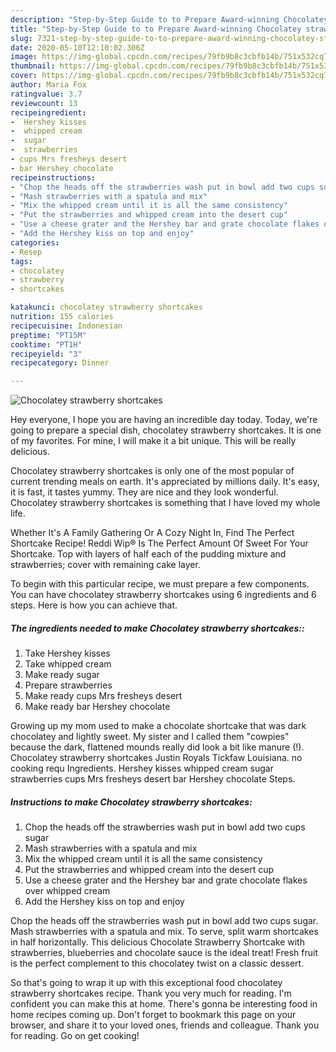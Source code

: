 ```yaml
---
description: "Step-by-Step Guide to to Prepare Award-winning Chocolatey strawberry shortcakes"
title: "Step-by-Step Guide to to Prepare Award-winning Chocolatey strawberry shortcakes"
slug: 7321-step-by-step-guide-to-to-prepare-award-winning-chocolatey-strawberry-shortcakes
date: 2020-05-10T12:10:02.306Z
image: https://img-global.cpcdn.com/recipes/79fb9b8c3cbfb14b/751x532cq70/chocolatey-strawberry-shortcakes-recipe-main-photo.jpg
thumbnail: https://img-global.cpcdn.com/recipes/79fb9b8c3cbfb14b/751x532cq70/chocolatey-strawberry-shortcakes-recipe-main-photo.jpg
cover: https://img-global.cpcdn.com/recipes/79fb9b8c3cbfb14b/751x532cq70/chocolatey-strawberry-shortcakes-recipe-main-photo.jpg
author: Maria Fox
ratingvalue: 3.7
reviewcount: 13
recipeingredient:
-  Hershey kisses
-  whipped cream
-  sugar
-  strawberries
- cups Mrs fresheys desert
- bar Hershey chocolate
recipeinstructions:
- "Chop the heads off the strawberries wash put in bowl add two cups sugar"
- "Mash strawberries with a spatula and mix"
- "Mix the whipped cream until it is all the same consistency"
- "Put the strawberries and whipped cream into the desert cup"
- "Use a cheese grater and the Hershey bar and grate chocolate flakes over whipped cream"
- "Add the Hershey kiss on top and enjoy"
categories:
- Resep
tags:
- chocolatey
- strawberry
- shortcakes

katakunci: chocolatey strawberry shortcakes
nutrition: 155 calories
recipecuisine: Indonesian
preptime: "PT15M"
cooktime: "PT1H"
recipeyield: "3"
recipecategory: Dinner

---
```



![Chocolatey strawberry shortcakes](https://img-global.cpcdn.com/recipes/79fb9b8c3cbfb14b/751x532cq70/chocolatey-strawberry-shortcakes-recipe-main-photo.jpg)

Hey everyone, I hope you are having an incredible day today. Today, we're going to prepare a special dish, chocolatey strawberry shortcakes. It is one of my favorites. For mine, I will make it a bit unique. This will be really delicious.

Chocolatey strawberry shortcakes is only one of the most popular of current trending meals on earth. It's appreciated by millions daily. It's easy, it is fast, it tastes yummy. They are nice and they look wonderful. Chocolatey strawberry shortcakes is something that I have loved my whole life.

Whether It&#39;s A Family Gathering Or A Cozy Night In, Find The Perfect Shortcake Recipe! Reddi Wip® Is The Perfect Amount Of Sweet For Your Shortcake. Top with layers of half each of the pudding mixture and strawberries; cover with remaining cake layer.


To begin with this particular recipe, we must prepare a few components. You can have chocolatey strawberry shortcakes using 6 ingredients and 6 steps. Here is how you can achieve that.

##### The ingredients needed to make Chocolatey strawberry shortcakes::

1. Take  Hershey kisses
1. Take  whipped cream
1. Make ready  sugar
1. Prepare  strawberries
1. Make ready cups Mrs fresheys desert
1. Make ready bar Hershey chocolate


Growing up my mom used to make a chocolate shortcake that was dark chocolatey and lightly sweet. My sister and I called them &#34;cowpies&#34; because the dark, flattened mounds really did look a bit like manure (!). Chocolatey strawberry shortcakes Justin Royals Tickfaw Louisiana. no cooking requ Ingredients. Hershey kisses whipped cream sugar strawberries cups Mrs fresheys desert bar Hershey chocolate Steps. 

##### Instructions to make Chocolatey strawberry shortcakes:

1. Chop the heads off the strawberries wash put in bowl add two cups sugar
1. Mash strawberries with a spatula and mix
1. Mix the whipped cream until it is all the same consistency
1. Put the strawberries and whipped cream into the desert cup
1. Use a cheese grater and the Hershey bar and grate chocolate flakes over whipped cream
1. Add the Hershey kiss on top and enjoy


Chop the heads off the strawberries wash put in bowl add two cups sugar. Mash strawberries with a spatula and mix. To serve, split warm shortcakes in half horizontally. This delicious Chocolate Strawberry Shortcake with strawberries, blueberries and chocolate sauce is the ideal treat! Fresh fruit is the perfect complement to this chocolatey twist on a classic dessert. 

So that's going to wrap it up with this exceptional food chocolatey strawberry shortcakes recipe. Thank you very much for reading. I'm confident you can make this at home. There's gonna be interesting food in home recipes coming up. Don't forget to bookmark this page on your browser, and share it to your loved ones, friends and colleague. Thank you for reading. Go on get cooking!
